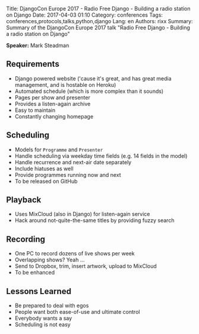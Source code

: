 Title: DjangoCon Europe 2017 - Radio Free Django - Building a radio station on Django
Date:   2017-04-03 01:10
Category: conferences
Tags: conferences,protocols,talks,python,django
Lang: en
Authors: rixx
Summary: Summary of the DjangoCon Europe 2017 talk "Radio Free Django - Building a radio station on Django"

**Speaker:** Mark Steadman

## Requirements

- Django powered website ('cause it's great, and has great media management, and is hostable on Heroku)
- Automated schedule (which is more complex than it sounds)
- Pages per show and presenter
- Provides a listen-again archive
- Easy to maintain
- Constantly changing homepage

## Scheduling

- Models for `Programme` and `Presenter`
- Handle scheduling via weekday time fields (e.g. 14 fields in the model)
- Handle recurrence and next-air date separately
- Include hiatuses as well
- Provide programmes running now and next
- To be released on GitHub

## Playback

- Uses MixCloud (also in Django) for listen-again service
- Hack around not-quite-the-same titles by providing fuzzy search

## Recording

- One PC to record dozens of live shows per week
- Overlapping shows? Yeah …
- Send to Dropbox, trim, insert artwork, upload to MixCloud
- To be enhanced

## Lessons Learned

- Be prepared to deal with egos
- People want both ease-of-use and ultimate control
- Everybody wants a say
- Scheduling is not easy
